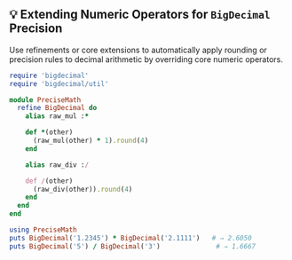 ## 💡 Extending Numeric Operators for `BigDecimal` Precision

Use refinements or core extensions to automatically apply rounding or precision rules to decimal arithmetic by overriding core numeric operators.

```ruby
require 'bigdecimal'
require 'bigdecimal/util'

module PreciseMath
  refine BigDecimal do
    alias raw_mul :*

    def *(other)
      (raw_mul(other) * 1).round(4)
    end

    alias raw_div :/

    def /(other)
      (raw_div(other)).round(4)
    end
  end
end

using PreciseMath
puts BigDecimal('1.2345') * BigDecimal('2.1111')   # ⇒ 2.6050
puts BigDecimal('5') / BigDecimal('3')              # ⇒ 1.6667
```